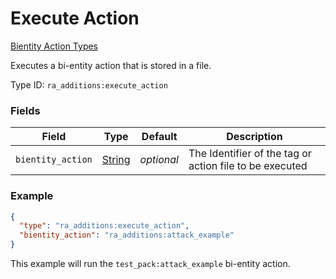 # Execute Action
[Bientity Action Types](../bientity_action_types.md)

Executes a bi-entity action that is stored in a file.

Type ID: `ra_additions:execute_action`
### Fields
 | Field | Type | Default | Description | 
|---|---|---|---|
 | `bientity_action` | [String](../data_types/string.md) | _optional_ | The Identifier of the tag or action file to be executed | 

### Example
```json
{
  "type": "ra_additions:execute_action",
  "bientity_action": "ra_additions:attack_example"
}
```
This example will run the `test_pack:attack_example` bi-entity action.
